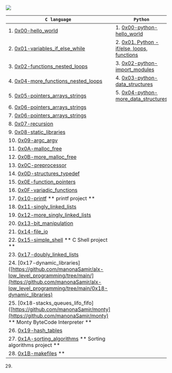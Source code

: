 ![](https://github.com/manonaSamir/manonaSamir/blob/main/mennaprofile.png)

| `C language ` | `Python` |
|  ---   |  ---   |
|1. [0x00-hello_world](https://github.com/manonaSamir/alx-low_level_programming/tree/main/0x00-hello_world)| 1. [0x00-python-hello_world](https://github.com/manonaSamir/alx-higher_level_programming/tree/master/0x00-python-hello_world) |
|2. [0x01-variables_if_else_while](https://github.com/manonaSamir/alx-low_level_programming/tree/main/0x01-variables_if_else_while)| 2. [0x01. Python - if/else, loops, functions](https://github.com/manonaSamir/alx-higher_level_programming/tree/master/0x01-python-if_else_loops_functions)|
|3. [0x02-functions_nested_loops](https://github.com/manonaSamir/alx-low_level_programming/tree/main/0x02-functions_nested_loops)| 3. [0x02-python-import_modules](https://github.com/manonaSamir/alx-higher_level_programming/tree/master/0x02-python-import_modules)|
|4. [0x04-more_functions_nested_loops](https://github.com/manonaSamir/alx-low_level_programming/tree/main/0x04-more_functions_nested_loops)|4. [0x03-python-data_structures](https://github.com/manonaSamir/alx-higher_level_programming/tree/master/0x03-python-data_structures) |
|5. [0x05-pointers_arrays_strings](https://github.com/manonaSamir/alx-low_level_programming/tree/main/0x05-pointers_arrays_strings)|5. [0x04-python-more_data_structures](https://github.com/manonaSamir/alx-higher_level_programming/tree/master/0x04-python-more_data_structures) |
|6. [0x06-pointers_arrays_strings](https://github.com/manonaSamir/alx-low_level_programming/tree/main/0x06-pointers_arrays_strings)| |
|7. [0x06-pointers_arrays_strings](https://github.com/manonaSamir/alx-low_level_programming/tree/main/0x06-pointers_arrays_strings)| |
|8. [0x07-recursion](https://github.com/manonaSamir/alx-low_level_programming/tree/main/0x07-recursion)| |
|9. [0x08-static_libraries](https://github.com/manonaSamir/alx-low_level_programming/tree/main/0x08-static_libraries)| |
|10. [0x09-argc_argv](https://github.com/manonaSamir/alx-low_level_programming/tree/main/0x09-argc_argv)| |
|11. [0x0A-malloc_free](https://github.com/manonaSamir/alx-low_level_programming/tree/main/0x0A-malloc_free)| |
|12. [0x0B-more_malloc_free](https://github.com/manonaSamir/alx-low_level_programming/tree/main/0x0B-more_malloc_free)| |
|13. [0x0C-preprocessor](https://github.com/manonaSamir/alx-low_level_programming/tree/main/0x0C-preprocessor)| |
|14. [0x0D-structures_typedef](https://github.com/manonaSamir/alx-low_level_programming/tree/main/0x0D-structures_typedef)| |
|15. [0x0E-function_pointers](https://github.com/manonaSamir/alx-low_level_programming/tree/main/0x0E-function_pointers)| |
|16. [0x0F-variadic_functions](https://github.com/manonaSamir/alx-low_level_programming/tree/main/0x0F-variadic_functions)| |
|17. [0x10-printf](https://github.com/manonaSamir/printf) ** printf project **| |
|18. [0x11-singly_linked_lists](https://github.com/manonaSamir/alx-low_level_programming/tree/main/0x11-singly_linked_lists)| |
|19. [0x12-more_singly_linked_lists](https://github.com/manonaSamir/alx-low_level_programming/tree/main/0x12-more_singly_linked_lists)| |
|20. [0x13-bit_manipulation](https://github.com/manonaSamir/alx-low_level_programming/tree/main/0x13-bit_manipulation)| |
|21. [0x14-file_io](https://github.com/manonaSamir/alx-low_level_programming/tree/main/0x14-file_io)| |
|22. [0x15-simple_shell](https://github.com/manonaSamir/simple_shell) ** C Shell project **| |
|23. [0x17-doubly_linked_lists](https://github.com/manonaSamir/0x17-doubly_linked_lists)| |
|24. [0x17-dynamic_libraries]([https://github.com/manonaSamir/alx-low_level_programming/tree/main/](https://github.com/manonaSamir/alx-low_level_programming/tree/main/0x18-dynamic_libraries)| |
|25. [0x18-stacks_queues_lifo_fifo]([https://github.com/manonaSamir/monty](https://github.com/manonaSamir/monty) ** Monty ByteCode Interpreter **| |
|26. [0x19-hash_tables](https://github.com/manonaSamir/0x19-hash_tables)| |
|27. [0x1A-sorting_algorithms](https://github.com/manonaSamir/0x1A-sorting_algorithms) ** Sorting algorithms project **| |
|28. [0x1B-makefiles](https://github.com/manonaSamir/0x1B-makefiles) **| |
29. 
